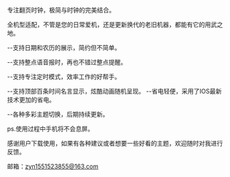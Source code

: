 专注翻页时钟，极简与时钟的完美结合。

全机型适配，不管是您的日常爱机，还是更新换代的老旧机器，都能有它的用武之地。

--支持日期和农历的展示，简约但不简单。

--支持整点语音报时，再也不错过整点提醒。

--支持专注定时模式，效率工作的好帮手。

--支持顶部百条时间名言显示，炫酷动画随机呈现。
--省电轻便，采用了IOS最新技术更加的省电。

--各种多彩主题切换，后期持续更新。

ps.使用过程中手机将不会息屏。

感谢用户下载使用，如果有各种建议或者想要一些好看的主题，欢迎随时对我进行反馈。

邮箱：zyn1551523855@163.com
